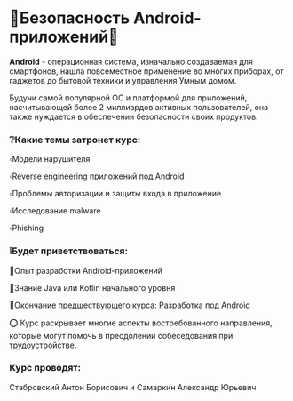 # 🔰Безопасность Android-приложений🔰

**Android** - операционная система, изначально создаваемая для смартфонов, нашла повсеместное применение во многих приборах, от гаджетов до бытовой техники и управления Умным домом.

Будучи самой популярной ОС и платформой для приложений, насчитывающей более 2 миллиардов активных пользователей, она также нуждается в обеспечении безопасности своих продуктов.

### ❔Какие темы затронет курс:

▫️Модели нарушителя 

▫️Reverse engineering приложений под Android

▫️Проблемы авторизации и защиты входа в приложение 

▫️Исследование malware

▫️Phishing

### ❕Будет приветствоваться:

🔸Опыт разработки Android-приложений 

🔸Знание Java или Kotlin начального уровня

🔸Окончание предшествующего курса: Разработка под Android

⭕️ Курс раскрывает многие аспекты востребованного направления, которые могут помочь в преодолении собеседования при трудоустройстве. 

### Курс проводят:

Стабровский Антон Борисович и Самаркин Александр Юрьевич
